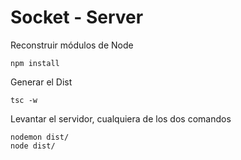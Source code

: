 # Socket - Server

Reconstruir módulos de Node
```
npm install
```

Generar el Dist
```
tsc -w
```

Levantar el servidor, cualquiera de los dos comandos
```
nodemon dist/
node dist/
```